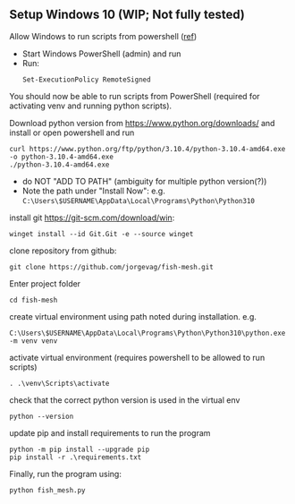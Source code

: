 Setup Windows 10 (WIP; Not fully tested)
----------------------
Allow Windows to run scripts from powershell
([ref](https://lazyadmin.nl/powershell/run-a-powershell-script/#:~:text=This%20error%20is%20caused%20by%20the%20PowerShell%20Execution,options%3A%20Requires%20a%20digital%20signature%20for%20downloaded%20scripts.))
* Start Windows PowerShell (admin) and run
* Run:
  ```
  Set-ExecutionPolicy RemoteSigned
  ```
You should now be able to run scripts from PowerShell
(required for activating venv and running python scripts).


Download python version from https://www.python.org/downloads/ and install
or open powershell and run
```
curl https://www.python.org/ftp/python/3.10.4/python-3.10.4-amd64.exe -o python-3.10.4-amd64.exe
./python-3.10.4-amd64.exe  
```
* do NOT "ADD TO PATH" (ambiguity for multiple python version(?))
* Note the path under "Install Now":
  e.g. `C:\Users\$USERNAME\AppData\Local\Programs\Python\Python310`

install git https://git-scm.com/download/win:
```
winget install --id Git.Git -e --source winget
```

clone repository from github:
```
git clone https://github.com/jorgevag/fish-mesh.git
```

Enter project folder
```
cd fish-mesh
```

create virtual environment using path noted during installation. e.g.
```
C:\Users\$USERNAME\AppData\Local\Programs\Python\Python310\python.exe -m venv venv
```

activate virtual environment (requires powershell to be allowed to run scripts)
```
. .\venv\Scripts\activate
```

check that the correct python version is used in the virtual env
```
python --version
```

update pip and install requirements to run the program
```
python -m pip install --upgrade pip
pip install -r .\requirements.txt
```

Finally, run the program using:
```
python fish_mesh.py
```
